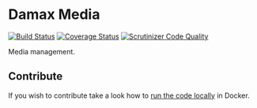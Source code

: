 # Damax Media

[![Build Status](https://travis-ci.org/damax-solutions/media.svg?branch=master)](https://travis-ci.org/damax-solutions/media) [![Coverage Status](https://coveralls.io/repos/damax-solutions/media/badge.svg?branch=master&service=github)](https://coveralls.io/github/damax-solutions/media?branch=master) [![Scrutinizer Code Quality](https://scrutinizer-ci.com/g/damax-solutions/media/badges/quality-score.png?b=master)](https://scrutinizer-ci.com/g/damax-solutions/media/?branch=master)

Media management.

## Contribute

If you wish to contribute take a look how to [run the code locally](doc/development.md) in Docker.
